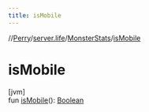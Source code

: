 ```yaml
---
title: isMobile
---
```

//[Perry](../../../index.html)/[server.life](../index.html)/[MonsterStats](index.html)/[isMobile](is-mobile.html)



# isMobile



[jvm]\
fun [isMobile](is-mobile.html)(): [Boolean](https://kotlinlang.org/api/latest/jvm/stdlib/kotlin/-boolean/index.html)




